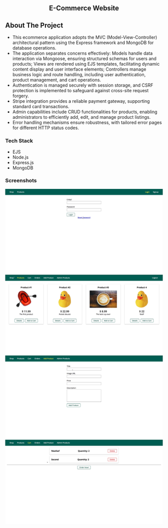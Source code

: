 
<p align="center">

  <h2 align="center">E-Commerce Website</h2>
</p>


<!-- ABOUT THE PROJECT -->
## About The Project

* This ecommerce application adopts the MVC (Model-View-Controller) architectural pattern using the Express framework and MongoDB for database operations. 
* The application separates concerns effectively: Models handle data interaction via Mongoose, ensuring structured schemas for users and products; Views are rendered using EJS templates, facilitating dynamic content display and user interface elements; Controllers manage business logic and route handling, including user authentication, product management, and cart operations. 
* Authentication is managed securely with session storage, and CSRF protection is implemented to safeguard against cross-site request forgery. 
* Stripe integration provides a reliable payment gateway, supporting standard card transactions. 
* Admin capabilities include CRUD functionalities for products, enabling administrators to efficiently add, edit, and manage product listings. 
* Error handling mechanisms ensure robustness, with tailored error pages for different HTTP status codes. 

### Tech Stack

* EJS
* Node.js
* Express.js
* MongoDB

### Screenshots
<img src="public/e-com1.png" alt="Logo">
<img src="public/e-com2.png" alt="Logo">
<img src="public/e-com3.png" alt="Logo">
<img src="public/e-com4.png" alt="Logo">

